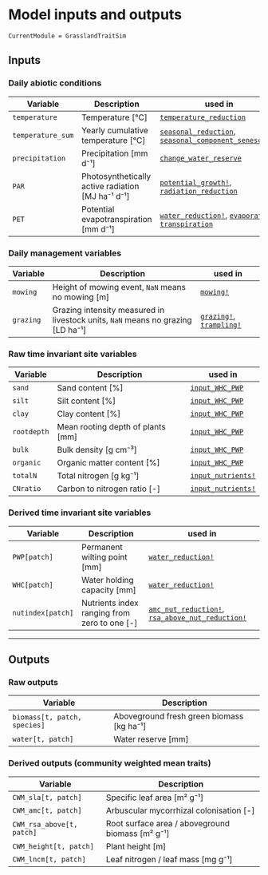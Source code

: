 # Model inputs and outputs

```@meta
CurrentModule = GrasslandTraitSim
```

## Inputs

### Daily abiotic conditions
| Variable          | Description                                       | used in |
| ----------------- | ------------------------------------------------- | ------- |
| `temperature`     | Temperature [°C]                                  | [`temperature_reduction`](@ref) |
| `temperature_sum` | Yearly cumulative temperature [°C]                | [`seasonal_reduction`](@ref), [`seasonal_component_senescence`](@ref)         |
| `precipitation`   | Precipitation [mm d⁻¹]                            | [`change_water_reserve`](@ref) |
| `PAR`             | Photosynthetically active radiation [MJ ha⁻¹ d⁻¹] | [`potential_growth!`](@ref), [`radiation_reduction`](@ref) |
| `PET`             | Potential evapotranspiration [mm d⁻¹]             |[`water_reduction!`](@ref), [`evaporation`](@ref), [`transpiration`](@ref)        |


### Daily management variables
| Variable  | Description                                                                     | used in                                                |
| --------- | ------------------------------------------------------------------------------- | ------------------------------------------------------ |
| `mowing`  | Height of mowing event, `NaN` means no mowing [m]                               | [`mowing!`](@ref)                               |
| `grazing` | Grazing intensity measured in livestock units, `NaN` means no grazing [LD ha⁻¹] | [`grazing!`](@ref), [`trampling!`](@ref) |


### Raw time invariant site variables

| Variable    | Description                       | used in                   |
| ----------- | --------------------------------- | ------------------------- |
| `sand`      | Sand content [%]                  | [`input_WHC_PWP`](@ref)   |
| `silt`      | Silt content [%]                  | [`input_WHC_PWP`](@ref)   |
| `clay`      | Clay content [%]                  | [`input_WHC_PWP`](@ref)   |
| `rootdepth` | Mean rooting depth of plants [mm] | [`input_WHC_PWP`](@ref)   |
| `bulk`      | Bulk density [g cm⁻³]             | [`input_WHC_PWP`](@ref)   |
| `organic`   | Organic matter content [%]        | [`input_WHC_PWP`](@ref)   |
| `totalN`    | Total nitrogen [g kg⁻¹]           | [`input_nutrients!`](@ref) |
| `CNratio`   | Carbon to nitrogen ratio [-]      | [`input_nutrients!`](@ref) |



### Derived time invariant site variables

| Variable          | Description                                  | used in                                                                   |
| ----------------- | -------------------------------------------- | ------------------------------------------------------------------------- |
| `PWP[patch]`      | Permanent wilting point [mm]                 | [`water_reduction!`](@ref)                                         |
| `WHC[patch]`      | Water holding capacity [mm]                  | [`water_reduction!`](@ref)                                         |
| `nutindex[patch]` | Nutrients index ranging from zero to one [-] | [`amc_nut_reduction!`](@ref), [`rsa_above_nut_reduction!`](@ref) |

---

## Outputs

### Raw outputs
| Variable                     | Description                               |
| ---------------------------- | ----------------------------------------- |
| `biomass[t, patch, species]` | Aboveground fresh green biomass [kg ha⁻¹] |
| `water[t, patch]`            | Water reserve [mm]                        |


### Derived outputs (community weighted mean traits)

| Variable                   | Description                                      |
| -------------------------- | ------------------------------------------------ |
| `CWM_sla[t, patch]`        | Specific leaf area [m² g⁻¹]                      |
| `CWM_amc[t, patch]`        | Arbuscular mycorrhizal colonisation [-]          |
| `CWM_rsa_above[t, patch]` | Root surface area / aboveground biomass [m² g⁻¹] |
| `CWM_height[t, patch]`     | Plant height [m]                                 |
| `CWM_lncm[t, patch]`       | Leaf nitrogen / leaf mass [mg g⁻¹]               |


